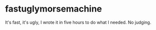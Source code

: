 # fastuglymorsemachine
It's fast, it's ugly, I wrote it in five hours to do what I needed. No judging.

